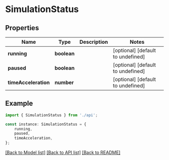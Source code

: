 # SimulationStatus


## Properties

Name | Type | Description | Notes
------------ | ------------- | ------------- | -------------
**running** | **boolean** |  | [optional] [default to undefined]
**paused** | **boolean** |  | [optional] [default to undefined]
**timeAcceleration** | **number** |  | [optional] [default to undefined]

## Example

```typescript
import { SimulationStatus } from './api';

const instance: SimulationStatus = {
    running,
    paused,
    timeAcceleration,
};
```

[[Back to Model list]](../README.md#documentation-for-models) [[Back to API list]](../README.md#documentation-for-api-endpoints) [[Back to README]](../README.md)

